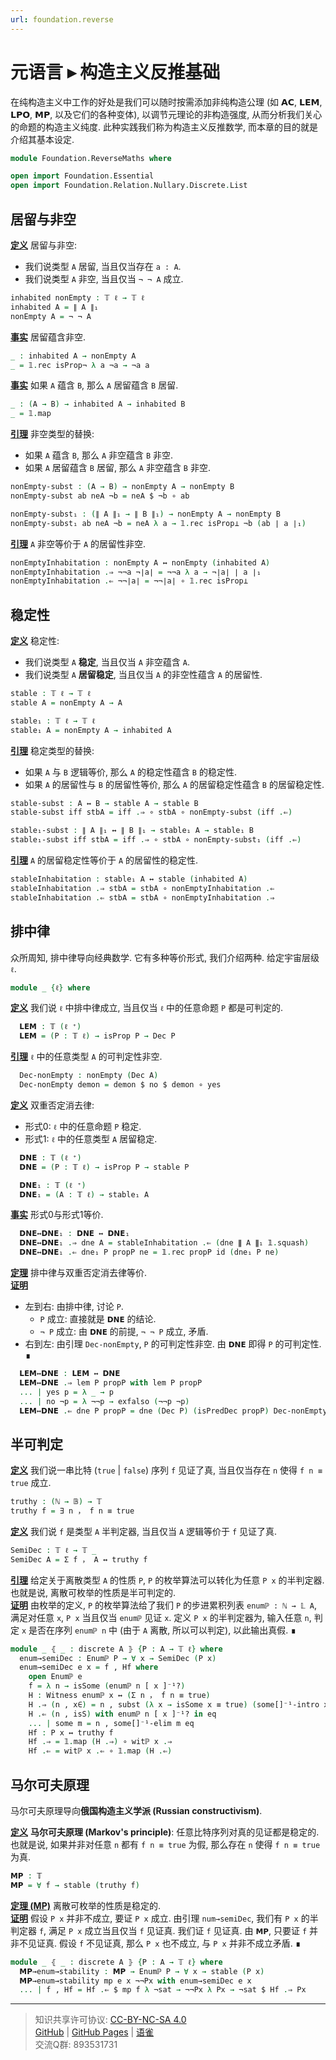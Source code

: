 ```yaml
---
url: foundation.reverse
---
```


# 元语言 ▸ 构造主义反推基础

在纯构造主义中工作的好处是我们可以随时按需添加非纯构造公理 (如 𝗔𝗖, 𝗟𝗘𝗠, 𝗟𝗣𝗢, 𝗠𝗣, 以及它们的各种变体), 以调节元理论的非构造强度, 从而分析我们关心的命题的构造主义纯度. 此种实践我们称为构造主义反推数学, 而本章的目的就是介绍其基本设定.

```agda
module Foundation.ReverseMaths where

open import Foundation.Essential
open import Foundation.Relation.Nullary.Discrete.List
```

## 居留与非空

**<u>定义</u>** 居留与非空:

- 我们说类型 `A` 居留, 当且仅当存在 `a : A`.
- 我们说类型 `A` 非空, 当且仅当 `¬ ¬ A` 成立.

```agda
inhabited nonEmpty : 𝕋 ℓ → 𝕋 ℓ
inhabited A = ∥ A ∥₁
nonEmpty A = ¬ ¬ A
```

**<u>事实</u>** 居留蕴含非空.

```agda
_ : inhabited A → nonEmpty A
_ = 𝟙.rec isProp¬ λ a ¬a → ¬a a
```

**<u>事实</u>** 如果 `A` 蕴含 `B`, 那么 `A` 居留蕴含 `B` 居留.

```agda
_ : (A → B) → inhabited A → inhabited B
_ = 𝟙.map
```

**<u>引理</u>** 非空类型的替换:

- 如果 `A` 蕴含 `B`, 那么 `A` 非空蕴含 `B` 非空.
- 如果 `A` 居留蕴含 `B` 居留, 那么 `A` 非空蕴含 `B` 非空.

```agda
nonEmpty-subst : (A → B) → nonEmpty A → nonEmpty B
nonEmpty-subst ab neA ¬b = neA $ ¬b ∘ ab

nonEmpty-subst₁ : (∥ A ∥₁ → ∥ B ∥₁) → nonEmpty A → nonEmpty B
nonEmpty-subst₁ ab neA ¬b = neA λ a → 𝟙.rec isProp⊥ ¬b (ab ∣ a ∣₁)
```

**<u>引理</u>** `A` 非空等价于 `A` 的居留性非空.

```agda
nonEmptyInhabitation : nonEmpty A ↔ nonEmpty (inhabited A)
nonEmptyInhabitation .⇒ ¬¬a ¬∣a∣ = ¬¬a λ a → ¬∣a∣ ∣ a ∣₁
nonEmptyInhabitation .⇐ ¬¬∣a∣ = ¬¬∣a∣ ∘ 𝟙.rec isProp⊥
```

## 稳定性

**<u>定义</u>** 稳定性:

- 我们说类型 `A` **稳定**, 当且仅当 `A` 非空蕴含 `A`.
- 我们说类型 `A` **居留稳定**, 当且仅当 `A` 的非空性蕴含 `A` 的居留性.

```agda
stable : 𝕋 ℓ → 𝕋 ℓ
stable A = nonEmpty A → A

stable₁ : 𝕋 ℓ → 𝕋 ℓ
stable₁ A = nonEmpty A → inhabited A
```

**<u>引理</u>** 稳定类型的替换:

- 如果 `A` 与 `B` 逻辑等价, 那么 `A` 的稳定性蕴含 `B` 的稳定性.
- 如果 `A` 的居留性与 `B` 的居留性等价, 那么 `A` 的居留稳定性蕴含 `B` 的居留稳定性.

```agda
stable-subst : A ↔ B → stable A → stable B
stable-subst iff stbA = iff .⇒ ∘ stbA ∘ nonEmpty-subst (iff .⇐)

stable₁-subst : ∥ A ∥₁ ↔ ∥ B ∥₁ → stable₁ A → stable₁ B
stable₁-subst iff stbA = iff .⇒ ∘ stbA ∘ nonEmpty-subst₁ (iff .⇐)
```

**<u>引理</u>** `A` 的居留稳定性等价于 `A` 的居留性的稳定性.

```agda
stableInhabitation : stable₁ A ↔ stable (inhabited A)
stableInhabitation .⇒ stbA = stbA ∘ nonEmptyInhabitation .⇐
stableInhabitation .⇐ stbA = stbA ∘ nonEmptyInhabitation .⇒
```

## 排中律

众所周知, 排中律导向经典数学. 它有多种等价形式, 我们介绍两种. 给定宇宙层级 `ℓ`.

```agda
module _ {ℓ} where
```

**<u>定义</u>** 我们说 `ℓ` 中排中律成立, 当且仅当 `ℓ` 中的任意命题 `P` 都是可判定的.

```agda
  𝗟𝗘𝗠 : 𝕋 (ℓ ⁺)
  𝗟𝗘𝗠 = (P : 𝕋 ℓ) → isProp P → Dec P
```

**<u>引理</u>** `ℓ` 中的任意类型 `A` 的可判定性非空.

```agda
  Dec-nonEmpty : nonEmpty (Dec A)
  Dec-nonEmpty demon = demon $ no $ demon ∘ yes
```

**<u>定义</u>** 双重否定消去律:

- 形式0: `ℓ` 中的任意命题 `P` 稳定.
- 形式1: `ℓ` 中的任意类型 `A` 居留稳定.

```agda
  𝗗𝗡𝗘 : 𝕋 (ℓ ⁺)
  𝗗𝗡𝗘 = (P : 𝕋 ℓ) → isProp P → stable P

  𝗗𝗡𝗘₁ : 𝕋 (ℓ ⁺)
  𝗗𝗡𝗘₁ = (A : 𝕋 ℓ) → stable₁ A
```

**<u>事实</u>** 形式0与形式1等价.

```agda
  𝗗𝗡𝗘↔𝗗𝗡𝗘₁ : 𝗗𝗡𝗘 ↔ 𝗗𝗡𝗘₁
  𝗗𝗡𝗘↔𝗗𝗡𝗘₁ .⇒ dne A = stableInhabitation .⇐ (dne ∥ A ∥₁ 𝟙.squash)
  𝗗𝗡𝗘↔𝗗𝗡𝗘₁ .⇐ dne₁ P propP ne = 𝟙.rec propP id (dne₁ P ne)
```

**<u>定理</u>** 排中律与双重否定消去律等价.  
**<u>证明</u>**

- 左到右: 由排中律, 讨论 `P`.
  - `P` 成立: 直接就是 `𝗗𝗡𝗘` 的结论.
  - `¬ P` 成立: 由 `𝗗𝗡𝗘` 的前提, `¬ ¬ P` 成立, 矛盾.
- 右到左: 由引理 `Dec-nonEmpty`, `P` 的可判定性非空. 由 `𝗗𝗡𝗘` 即得 `P` 的可判定性. ∎

```agda
  𝗟𝗘𝗠↔𝗗𝗡𝗘 : 𝗟𝗘𝗠 ↔ 𝗗𝗡𝗘
  𝗟𝗘𝗠↔𝗗𝗡𝗘 .⇒ lem P propP with lem P propP
  ... | yes p = λ _ → p
  ... | no ¬p = λ ¬¬p → exfalso (¬¬p ¬p)
  𝗟𝗘𝗠↔𝗗𝗡𝗘 .⇐ dne P propP = dne (Dec P) (isPredDec propP) Dec-nonEmpty
```

## 半可判定

**<u>定义</u>** 我们说一串比特 (`true` | `false`) 序列 `f` 见证了真, 当且仅当存在 `n` 使得 `f n ≡ true` 成立.

```agda
truthy : (ℕ → 𝔹) → 𝕋
truthy f = ∃ n ， f n ≡ true
```

**<u>定义</u>** 我们说 `f` 是类型 `A` 半判定器, 当且仅当 `A` 逻辑等价于 `f` 见证了真.

```agda
SemiDec : 𝕋 ℓ → 𝕋 _
SemiDec A = Σ f ， A ↔ truthy f
```

**<u>引理</u>** 给定关于离散类型 `A` 的性质 `P`, `P` 的枚举算法可以转化为任意 `P x` 的半判定器. 也就是说, 离散可枚举的性质是半可判定的.  
**<u>证明</u>** 由枚举的定义, `P` 的枚举算法给了我们 `P` 的步进累积列表 `enumℙ : ℕ → 𝕃 A`, 满足对任意 `x`, `P x` 当且仅当 `enumℙ` 见证 `x`. 定义 `P x` 的半判定器为, 输入任意 `n`, 判定 `x` 是否在序列 `enumℙ n` 中 (由于 `A` 离散, 所以可以判定), 以此输出真假. ∎

```agda
module _ ⦃ _ : discrete A ⦄ {P : A → 𝕋 ℓ} where
  enum→semiDec : Enumℙ P → ∀ x → SemiDec (P x)
  enum→semiDec e x = f , Hf where
    open Enumℙ e
    f = λ n → isSome (enumℙ n [ x ]⁻¹?)
    H : Witness enumℙ x ↔ (Σ n ， f n ≡ true)
    H .⇒ (n , x∈) = n , subst (λ x → isSome x ≡ true) (some[]⁻¹-intro x∈ .snd) refl
    H .⇐ (n , isS) with enumℙ n [ x ]⁻¹? in eq
    ... | some m = n , some[]⁻¹-elim m eq
    Hf : P x ↔ truthy f
    Hf .⇒ = 𝟙.map (H .⇒) ∘ witℙ x .⇒
    Hf .⇐ = witℙ x .⇐ ∘ 𝟙.map (H .⇐)
```

## 马尔可夫原理

马尔可夫原理导向**俄国构造主义学派 (Russian constructivism)**.

**<u>定义</u>** **马尔可夫原理 (Markov's principle)**: 任意比特序列对真的见证都是稳定的. 也就是说, 如果并非对任意 `n` 都有 `f n ≡ true` 为假, 那么存在 `n` 使得 `f n ≡ true` 为真.

```agda
𝗠𝗣 : 𝕋
𝗠𝗣 = ∀ f → stable (truthy f)
```

**<u>定理 (MP)</u>** 离散可枚举的性质是稳定的.  
**<u>证明</u>** 假设 `P x` 并非不成立, 要证 `P x` 成立. 由引理 `num→semiDec`, 我们有 `P x` 的半判定器 `f`, 满足 `P x` 成立当且仅当 `f` 见证真. 我们证 `f` 见证真. 由 `𝗠𝗣`, 只要证 `f` 并非不见证真. 假设 `f` 不见证真, 那么 `P x` 也不成立, 与 `P x` 并非不成立矛盾. ∎

```agda
module _ ⦃ _ : discrete A ⦄ {P : A → 𝕋 ℓ} where
  𝗠𝗣→enum→stability : 𝗠𝗣 → Enumℙ P → ∀ x → stable (P x)
  𝗠𝗣→enum→stability mp e x ¬¬Px with enum→semiDec e x
  ... | f , Hf = Hf .⇐ $ mp f λ ¬sat → ¬¬Px λ Px → ¬sat $ Hf .⇒ Px
```

---
> 知识共享许可协议: [CC-BY-NC-SA 4.0](https://creativecommons.org/licenses/by-nc-sa/4.0/deed.zh)  
> [GitHub](https://github.com/choukh/MetaLogic/blob/main/src/Foundation/ReverseMaths.lagda.md) | [GitHub Pages](https://choukh.github.io/MetaLogic/Foundation.ReverseMaths.html) | [语雀](https://www.yuque.com/ocau/metalogic/foundation.reverse)  
> 交流Q群: 893531731

